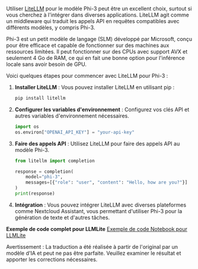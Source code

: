 Utiliser [LiteLLM](https://docs.litellm.ai/) pour le modèle Phi-3 peut être un excellent choix, surtout si vous cherchez à l'intégrer dans diverses applications. LiteLLM agit comme un middleware qui traduit les appels API en requêtes compatibles avec différents modèles, y compris Phi-3.

Phi-3 est un petit modèle de langage (SLM) développé par Microsoft, conçu pour être efficace et capable de fonctionner sur des machines aux ressources limitées. Il peut fonctionner sur des CPUs avec support AVX et seulement 4 Go de RAM, ce qui en fait une bonne option pour l'inférence locale sans avoir besoin de GPU.

Voici quelques étapes pour commencer avec LiteLLM pour Phi-3 :

1. **Installer LiteLLM** : Vous pouvez installer LiteLLM en utilisant pip :
   ```bash
   pip install litellm
   ```

2. **Configurer les variables d'environnement** : Configurez vos clés API et autres variables d'environnement nécessaires.
   ```python
   import os
   os.environ["OPENAI_API_KEY"] = "your-api-key"
   ```

3. **Faire des appels API** : Utilisez LiteLLM pour faire des appels API au modèle Phi-3.
   ```python
   from litellm import completion

   response = completion(
       model="phi-3",
       messages=[{"role": "user", "content": "Hello, how are you?"}]
   )
   print(response)
   ```

4. **Intégration** : Vous pouvez intégrer LiteLLM avec diverses plateformes comme Nextcloud Assistant, vous permettant d'utiliser Phi-3 pour la génération de texte et d'autres tâches.

**Exemple de code complet pour LLMLite**
[Exemple de code Notebook pour LLMLite](https://github.com/Azure/azureml-examples/blob/main/sdk/python/foundation-models/phi-3/litellm.ipynb)

Avertissement : La traduction a été réalisée à partir de l'original par un modèle d'IA et peut ne pas être parfaite. 
Veuillez examiner le résultat et apporter les corrections nécessaires.